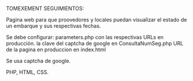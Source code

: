 TOMEXEMENT SEGUIMIENTOS:

Pagina web para que proovedores y locales puedan visualizar el estado de un embarque y sus respectivas fechas.

Se debe configurar: 
parameters.php con las respectivas URLs en producción.
la clave del captcha de google en ConsultaNumSeg.php
URL de la pagina en produccion en index.html


Se usa captcha de google.

PHP, HTML, CSS.
